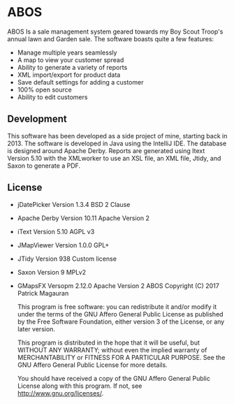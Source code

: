 ABOS
=======
ABOS Is a sale management system geared towards my Boy Scout Troop's annual lawn and Garden sale.
The software boasts quite a few features:

 - Manage multiple years seamlessly
 - A map to view your customer spread 
 - Ability to generate a variety of reports
 - XML import/export for product data
 - Save default settings for adding a customer
 - 100% open source
 - Ability to edit customers


Development
----------
This software has been developed as a side project of mine, starting back in 2013. The software is developed in Java using the IntelliJ IDE. The database is designed around Apache Derby. Reports are generated using Itext Version 5.10 with the XMLworker to use an XSL file, an XML file, Jtidy, and Saxon to generate a PDF.

License
------------
*   jDatePicker Version 1.3.4  BSD 2 Clause
*   Apache Derby Version 10.11  Apache Version 2
*   iText Version 5.10  AGPL v3
*   JMapViewer Version 1.0.0   GPL+
*   JTidy Version 938  Custom license
*   Saxon Version 9   MPLv2
*   GMapsFX Versopm 2.12.0 Apache Version 2
    ABOS
    Copyright (C) 2017 Patrick Magauran

    This program is free software: you can redistribute it and/or modify
    it under the terms of the GNU Affero General Public License as published
    by the Free Software Foundation, either version 3 of the License, or
    any later version.

    This program is distributed in the hope that it will be useful,
    but WITHOUT ANY WARRANTY; without even the implied warranty of
    MERCHANTABILITY or FITNESS FOR A PARTICULAR PURPOSE.  See the
    GNU Affero General Public License for more details.

    You should have received a copy of the GNU Affero General Public License
    along with this program.  If not, see <http://www.gnu.org/licenses/>.

